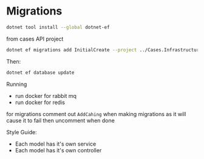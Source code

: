 ﻿# Migrations


```bash
dotnet tool install --global dotnet-ef
```

from cases API project
```bash
dotnet ef migrations add InitialCreate --project ../Cases.Infrastructure --startup-project .
```

Then:

```bash
dotnet ef database update
```


Running

- run docker for rabbit mq 
- run docker for redis

for migrations comment out `AddCahing` when making migrations as it will cause it to fail then uncomment when done



Style Guide:

- Each model has it's own service
- Each model has it's own controller
